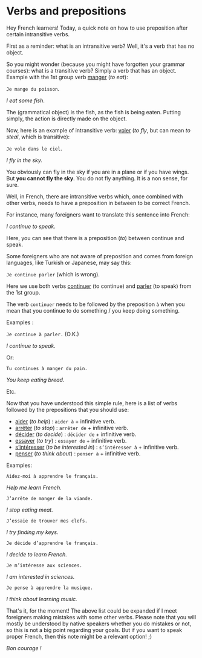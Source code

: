 # Verbs and prepositions

Hey French learners! Today, a quick note on how to use preposition after certain
intransitive verbs.

First as a reminder: what is an intransitive verb? Well, it's a verb that has
no object.

So you might wonder (because you might have forgotten your grammar courses):
what is a transitive verb? Simply a verb that has an object. Example with
the 1st group verb [manger](https://la-conjugaison.nouvelobs.com/du/verbe/manger.php)
(*to eat*):

`Je mange du poisson`.

*I eat some fish*.

The (grammatical object) is the fish, as the fish is being eaten. Putting simply,
the action is directly made on the object.

Now, here is an example of intransitive verb: [voler](https://la-conjugaison.nouvelobs.com/du/verbe/voler.php)
(*to fly*, but can mean *to steal*, which is transitive):

`Je vole dans le ciel`.

*I fly in the sky.*

You obviously can fly in the sky if you are in a plane or if you have wings.
But **you cannot fly the sky**. You do not fly anything. It is a non sense, for sure.

Well, in French, there are intransitive verbs which, once combined with other verbs, needs to
have a preposition in between to be correct French.

For instance, many foreigners want to translate this sentence into French:

*I continue to speak*.

Here, you can see that there is a preposition (*to*) between continue and speak.

Some foreigners who are not aware of preposition and comes from foreign languages,
like Turkish or Japanese, may say this:

`Je continue parler` (which is wrong).

Here we use both verbs [continuer](https://la-conjugaison.nouvelobs.com/du/verbe/continuer.php) (to continue)
and [parler](https://la-conjugaison.nouvelobs.com/du/verbe/parler.php) (to speak) from the 1st group.

The verb `continuer` needs to be followed by the preposition `à` when you mean that you continue to do something /
you keep doing something.

Examples :

`Je continue à parler.` (O.K.)

*I continue to speak.*

Or:

`Tu continues à manger du pain.`

*You keep eating bread.*

Etc.

Now that you have understood this simple rule, here is a list of verbs followed by the prepositions that you should
use:

  - [aider](https://la-conjugaison.nouvelobs.com/du/verbe/aider.php) (*to help*) : `aider à` + infinitive verb.
  - [arrêter](https://la-conjugaison.nouvelobs.com/du/verbe/arreter.php) (*to stop*) : `arrêter de` + infinitive verb.
  - [décider](https://la-conjugaison.nouvelobs.com/du/verbe/decider.php) (*to decide*) : `décider de` + infinitive verb.
  - [essayer](https://la-conjugaison.nouvelobs.com/du/verbe/essayer.php) (*to try*) : `essayer de` + infinitive verb.
  - [s’intéresser](https://la-conjugaison.nouvelobs.com/du/verbe/s_interesser.php) (*to be interested in*) : `s’intéresser à` + infinitive verb.
  - [penser](https://la-conjugaison.nouvelobs.com/du/verbe/penser.php) (*to think about*) : `penser à` + infinitive verb.

Examples:

`Aidez-moi à apprendre le français.`

*Help me learn French.*

`J’arrête de manger de la viande.`

*I stop eating meat.*

`J’essaie de trouver mes clefs.`

*I try finding my keys.*

`Je décide d’apprendre le français.`

*I decide to learn French.*

`Je m’intéresse aux sciences.`

*I am interested in sciences.*

`Je pense à apprendre la musique.`

*I think about learning music.*

That's it, for the moment! The above list could be expanded if I meet foreigners making mistakes with some other verbs.
Please note that you will mostly be understood by native speakers whether you do mistakes or not, so this is not a big
point regarding your goals. But if you want to speak proper French, then this note might be a relevant option! ;)

*Bon courage !*

